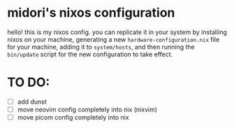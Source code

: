 # midori's nixos configuration

hello! this is my nixos config. you can replicate it in your system by installing nixos on your machine, generating a new `hardware-configuration.nix` file for your machine, adding it to `system/hosts`, and then running the `bin/update` script for the new configuration to take effect.

# TO DO:

- [ ] add dunst
- [ ] move neovim config completely into nix (nixvim)
- [ ] move picom config completely into nix
